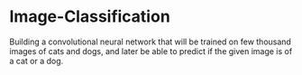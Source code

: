 # Image-Classification
Building a convolutional neural network that will be trained on few thousand images of cats and dogs, and later be able to predict if the given image is of a cat or a dog. 
